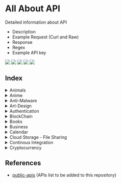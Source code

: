 # All About API
Detailed information about API
- Description
- Example Request (Curl and Raw)
- Response
- Regex
- Example API key

![](https://img.shields.io/github/license/daffainfo/all-about-api)
![](https://img.shields.io/github/issues/daffainfo/all-about-api)
![](https://img.shields.io/github/forks/daffainfo/all-about-api)
![](https://img.shields.io/github/stars/daffainfo/all-about-api)
![](https://img.shields.io/github/last-commit/daffainfo/all-about-api)

## Index
<details>
<summary>Animals</summary>

  * [AdoptAPet](Animals/AdoptAPet.md)
  * [eBird](Animals/eBird.md)
  * [IUCN](Animals/IUCN.md)
  * [Petfinder](Animals/Petfinder.md)
  * [TheCatApi](Animals/TheCatApi.md)
  * [TheDogApi](Animals/TheDogApi.md)
</details>
<details>
<summary>Anime</summary>

  * [AniAPI](Anime/AniAPI.md)
  * [MyAnimeList](Anime/MyAnimeList.md)
</details>
<details>
<summary>Anti-Malware</summary>

  * [AbuseIPDB](Anti-Malware/AbuseIPDB.md)
  * [AlienVault Open Threat Exchange (OTX)](Anti-Malware/AlienVault%20Open%20Threat%20Exchange.md)
  * [Google Safe Browsing](Anti-Malware/Google%20Safe%20Browsing.md)
  * [MalShare](Anti%20Malware/MalShare.md)
  * [MalwareBazaar](Anti%20Malware/MalwareBazaar.md)
  * [Scanii](Anti%20Malware/Scanii.md)
  * [URLScan.io](Anti-Malware/URLScan.md)
  * [VirusTotal](Anti-Malware/VirusTotal.md)
  * [Web of Trust](Anti%20Malware/Web%20of%20Trust.md)
</details>
<details>
<summary>Art-Design</summary>

  * [Cooper Hewitt](Art-Design/Cooper%20Hewitt.md)
  * [Dribbble](Art-Design/Dribbble.md)
  * [Europeana](Art-Design/Europeana.md)
  * [Harvard Art Museums](Art%20Design/Harvard%20Art%20Museums.md)
  * [IconFinder](Art-Design/IconFinder.md)
  * [Rijksmuseum](Art-Design/Rijksmuseum.md)
  * [Word Cloud](Art%20Design/Word%20Cloud.md)
</details>
<details>
<summary>Authentication</summary>

  * [Micro User Service](Authentication/Micro%20User%20Service.md)
  * [MojoAuth](Authentication/MojoAuth.md)
  * [Stytch](Authentication/Stytch.md)
</details>
<details>
<summary>BlockChain</summary>

  * [Bitquery](Blockchain/Bitquery.md)
  * [Covalent](BlockChain/Covalent.md)
  * [Etherscan](Blockchain/Etherscan.md)
  * [Nownodes](Blockchain/Nownodes.md)
</details>
<details>
<summary>Books</summary>

  * [API Bible](Books/API%20Bible.md)
  * [Bhagavad Gita](Books/Bhagavad%20Gita.md)
  * [Google Books](Books/Google%20Books.md)
</details>
<details>
<summary>Business</summary>

  * [Charity Search](Business/Charity%20Search.md)
  * [Clearbit](Business/Clearbit.md)
  * [ImprovMX](Business/ImprovMX.md)
  * [Instatus](Business/Instatus.md)
  * [MailboxValidator](Business/MailboxValidator.md)
  * [Mailgun](Business/Mailgun.md)
  * [ORB Intelligence](Business/ORB%20Intelligence.md)
  * [Smartsheet](Business/Smartsheet.md)
  * [Square](Business/Square.md)
  * [Trello](Business/Trello.md)
</details>
<details>
<summary>Calendar</summary>

  * [Abstract Public Holidays](Calendar/Abstract%20Public%20Holidays.md)
  * [Calendarific](Calendar/Calendarific.md)
  * [Festivo Public Holidays](Calendar/Festivo%20Public%20Holidays.md)
  * [Holiday API](Calendar/Holiday%20API.md)
</details>
<details>
<summary>Cloud Storage - File Sharing</summary>

  * [Box](Cloud%20Storage%20-%20File%20Sharing/Box.md)
  * [ddownload](Cloud%20Storage%20-%20File%20Sharing/ddownload.md)
  * [Dropbox](Cloud%20Storage%20-%20File%20Sharing/Dropbox.md)
  * [GoFile](Cloud%20Storage%20-%20File%20Sharing/GoFile.md)
  * [Pastebin](Cloud%20Storage%20-%20File%20Sharing/Pastebin.md)
  * [Pinata](Cloud%20Storage%20-%20File%20Sharing/Pinata.md)
  * [Quip](Cloud%20Storage%20-%20File%20Sharing/Quip.md)
  * [Web3 Storage](Cloud%20Storage%20-%20File%20Sharing/Web3%20Storage.md)
</details>
<details>
<summary>Continous Integration</summary>

  * [Bitrise](Continous%20Integration/Bitrise.md)
</details>
<details>
<summary>Cryptocurrency</summary>

  * [Alchemy](Cryptocurrency/Alchemy.md)
  * [Binance](Cryptocurrency/Binance.md)
  * [BitcoinAverage](Cryptocurrency/BitcoinAverage.md)
  * [Block](Cryptocurrency/Block.md)
  * [Blockchain](Cryptocurrency/Blockchain.md)
  * [Blockfrost](Cryptocurrency/Blockfrost.md)
  * [Brave New Coin](Cryptocurrency/Brave%20New%20Coin.md)
  * [CoinAPI](Cryptocurrency/CoinAPI.md)
  * [Coinlayer](Cryptocurrency/Coinlayer.md)
</details>

## References
- [public-apis](https://github.com/public-apis/public-apis) (APIs list to be added to this repository)
